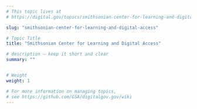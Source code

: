 ```yaml
---
# This topic lives at
# https://digital.gov/topics/smithsonian-center-for-learning-and-digital-access

slug: "smithsonian-center-for-learning-and-digital-access"

# Topic Title
title: "Smithsonian Center for Learning and Digital Access"

# description — keep it short and clear
summary: ""


# Weight
weight: 1

# For more information on managing topics,
# see https://github.com/GSA/digitalgov.gov/wiki
---
```

